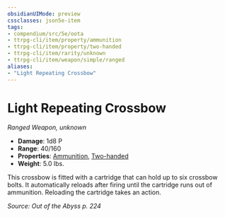 ```yaml
---
obsidianUIMode: preview
cssclasses: json5e-item
tags:
- compendium/src/5e/oota
- ttrpg-cli/item/property/ammunition
- ttrpg-cli/item/property/two-handed
- ttrpg-cli/item/rarity/unknown
- ttrpg-cli/item/weapon/simple/ranged
aliases: 
- "Light Repeating Crossbow"
---
```

# Light Repeating Crossbow
*Ranged Weapon, unknown*  

- **Damage**: 1d8 P
- **Range**: 40/160
- **Properties**: [Ammunition](/3-Mechanics/CLI/rules/item-properties.md#Ammunition), [Two-handed](/3-Mechanics/CLI/rules/item-properties.md#Two-handed)
- **Weight**: 5.0 lbs.

This crossbow is fitted with a cartridge that can hold up to six crossbow bolts. It automatically reloads after firing until the cartridge runs out of ammunition. Reloading the cartridge takes an action.

*Source: Out of the Abyss p. 224*